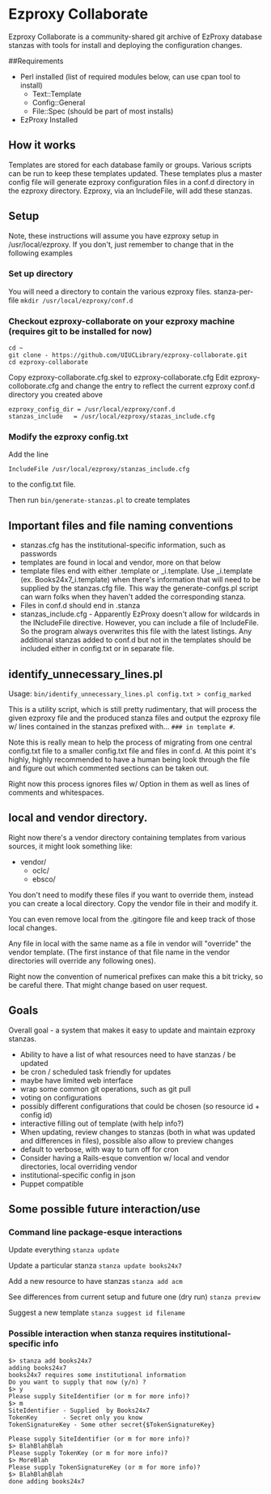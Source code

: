  # Ezproxy Collaborate

Ezproxy Collaborate is a community-shared git archive of EzProxy database stanzas with tools for install and deploying the configuration changes.


##Requirements

* Perl installed (list of required modules below, can use cpan tool to install)
  * Text::Template
  * Config::General
  * File::Spec (should be part of most installs)
* EzProxy Installed

## How it works

Templates are stored for each database family or groups. Various scripts can be run to keep these templates updated. These templates plus a master config file will generate ezproxy configuration files in a conf.d directory in the ezproxy directory. Ezproxy, via an IncludeFile, will add these stanzas.

## Setup

Note, these instructions will assume you have ezproxy setup in /usr/local/ezproxy.  If you don't, just remember to change that in the following examples

### Set up directory

You will need a directory to contain the various ezproxy files. stanza-per-file  `mkdir /usr/local/ezproxy/conf.d`

### Checkout ezproxy-collaborate on your ezproxy machine (requires git to be installed for now)

````
cd ~
git clone - https://github.com/UIUCLibrary/ezproxy-collaborate.git
cd ezproxy-collaborate
````

Copy ezproxy-collaborate.cfg.skel to ezproxy-collaborate.cfg
Edit ezproxy-colloborate.cfg and change the entry to reflect the current ezproxy conf.d directory you created above
````
ezproxy_config_dir = /usr/local/ezproxy/conf.d
stanzas_include   = /usr/local/ezproxy/stazas_include.cfg
````

### Modify the ezproxy config.txt 

Add the line
````
IncludeFile /usr/local/ezproxy/stanzas_include.cfg
````
to the config.txt file.


Then run `bin/generate-stanzas.pl` to create templates

## Important files and file naming conventions

* stanzas.cfg has the institutional-specific information, such as passwords
* templates are found in local and vendor, more on that below
* template files end with either .template or _i.template. Use _i.template (ex. Books24x7_i.template) when there's information that will need to be supplied by the stanzas.cfg file. This way the generate-confgs.pl script can warn folks when they haven't added the corresponding stanza.
* Files in conf.d should end in .stanza
* stanzas_include.cfg - Apparently EzProxy doesn't allow for wildcards in the INcludeFile directive. However, you can include a file of IncludeFile. So the program always overwrites this file with the latest listings. Any additional stanzas added to conf.d but not in the templates should be included either in config.txt or in separate file.


## identify_unnecessary_lines.pl

Usage: `bin/identify_unnecessary_lines.pl config.txt > config_marked`

This is a utility script, which is still pretty rudimentary, that will process the given ezproxy file and the produced stanza files and output the ezproxy file w/ lines contained in the stanzas prefixed with...
`### in template #`.

Note this is really mean to help the process of migrating from one central config.txt file to a smaller config.txt file and files in conf.d. At this point it's highly, highly recommended to have a human being look through the file and figure out which commented sections can be taken out.

Right now this process ignores files w/ Option in them as well as lines of comments and whitespaces.


## local and vendor directory.

Right now there's a vendor directory containing templates from various sources, it might look something like:

* vendor/
  * oclc/
  * ebsco/

You don't need to modify these files if you want to override them, instead you can create a local directory. Copy the vendor file in their and modify it.

You can even remove local from the .gitingore file and keep track of those local changes.

Any file in local with the same name as a file in vendor will "override" the vendor template. (The first instance of that file name in the vendor directories will override any following ones).

Right now the convention of numerical prefixes can make this a bit tricky, so be careful there. That might change based on user request.


## Goals 

Overall goal - a system that makes it easy to update and maintain ezproxy stanzas.
 
* Ability to have a list of what resources need to have stanzas / be updated
* be cron / scheduled task friendly for updates
* maybe have limited web interface 
* wrap some common git operations, such as git pull
* voting on configurations
* possibly different configurations that could be chosen (so resource id + config id)
* interactive filling out of template (with help info?)
* When updating, review changes to stanzas (both in what was updated and differences in files), possible also allow to preview changes
* default to verbose, with way to turn off for cron
* Consider having a Rails-esque convention w/ local and vendor directories, local overriding vendor
* institutional-specific config in json
* Puppet compatible 

## Some possible future interaction/use

### Command line package-esque interactions
Update everything
` stanza update `

Update a particular stanza
` stanza update books24x7 `

Add a new resource to have stanzas
` stanza add acm `

See differences from current setup and future one (dry run)
` stanza preview  `

Suggest a new template
` stanza suggest id filename `


### Possible interaction when stanza requires institutional-specific info
```
$> stanza add books24x7
adding books24x7
books24x7 requires some institutional information
Do you want to supply that now (y/n) ?
$> y
Please supply SiteIdentifier (or m for more info)?
$> m
SiteIdentifier - Supplied  by Books24x7
TokenKey       - Secret only you know  
TokenSignatureKey - Some other secret{$TokenSignatureKey}

Please supply SiteIdentifier (or m for more info)?
$> BlahBlahBlah
Please supply TokenKey (or m for more info)?
$> MoreBlah
Please supply TokenSignatureKey (or m for more info)?
$> BlahBlahBlah
done adding books24x7

